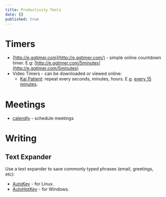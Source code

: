```yaml
---
title: Productivity Tools
date: {}
published: true
---
```


# Timers

* [http://e.ggtimer.com](http://e.ggtimer.com/) - simple online countdown timer. E.g: [http://e.ggtimer.com/5minutes](http://e.ggtimer.com/5minutes)
* Video Timers - can be downloaded or viewed online:
  * [Kai Patient](https://www.invidio.us/channel/UCDLae8W6rwevsRksPDrUjvw): repeat every seconds, minutes, hours. E.g. [every 15 minutes](https://www.invidio.us/watch?v=F54CwB3AX5M).

# Meetings

* [calendly](https://calendly.com/) - schedule meetings

# Writing

## Text Expander
Use a text expander to save commonly typed phrases (email, greetings, etc):
* [AutoKey](https://github.com/autokey/autokey) - for Linux.
* [AutoHotKey](https://www.autohotkey.com/) - for Windows.
